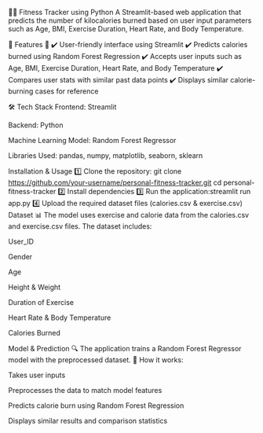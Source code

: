🏋️‍♂️ Fitness Tracker using Python
A Streamlit-based web application that predicts the number of kilocalories burned based on user input parameters such as Age, BMI, Exercise Duration, Heart Rate, and Body Temperature.

📌 Features 🚀
✔️ User-friendly interface using Streamlit
✔️ Predicts calories burned using Random Forest Regression
✔️ Accepts user inputs such as Age, BMI, Exercise Duration, Heart Rate, and Body Temperature
✔️ Compares user stats with similar past data points
✔️ Displays similar calorie-burning cases for reference

🛠 Tech Stack
Frontend: Streamlit

Backend: Python

Machine Learning Model: Random Forest Regressor

Libraries Used: pandas, numpy, matplotlib, seaborn, sklearn

Installation & Usage
1️⃣ Clone the repository:
git clone https://github.com/your-username/personal-fitness-tracker.git
cd personal-fitness-tracker
2️⃣ Install dependencies
3️⃣ Run the application:streamlit run app.py
4️⃣ Upload the required dataset files (calories.csv & exercise.csv)
Dataset 📊
The model uses exercise and calorie data from the calories.csv and exercise.csv files. The dataset includes:

User_ID

Gender

Age

Height & Weight

Duration of Exercise

Heart Rate & Body Temperature

Calories Burned

Model & Prediction 🔍
The application trains a Random Forest Regressor model with the preprocessed dataset.
📌 How it works:

Takes user inputs

Preprocesses the data to match model features

Predicts calorie burn using Random Forest Regression

Displays similar results and comparison statistics
